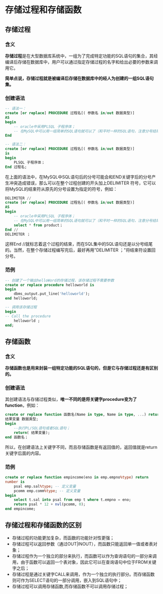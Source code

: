 # 存储过程和存储函数

## 存储过程

### 含义

​	**存储过程**是在大型数据库系统中，一组为了完成特定功能的SQL语句的集合，其经编译后存储在数据库中，用户可以通过指定存储过程的名字和给出必要的参数来调用它。

​	**简单点说，存储过程就是被编译后存储在数据库中的经人为创建的一组SQL语句集。**

### 创建语法	

```SQL
-- 语法一：
create [or replace] PROCEDURE 过程名[( 参数名 in/out 数据类型)]
AS
begin
	-- oracle中采用PLSQL 子程序体；
	-- 在MySQL中可以用一组简单的SQL语句就可以了（和平时一样的SQL语句，注意分号结尾）；
End

-- 语法二：
create [or replace] PROCEDURE 过程名[( 参数名 in/out 数据类型)]
is
begin
	PLSQL 子程序体；
End 过程名;
```

在上面的语法中，在MySQL中SQL语句后的分号可能会和END关键字后的分号产生冲突造成错误，那么可以在整个过程创建的开头加上DELIMITER 符号，它可以将MySQL的结束符从原先的分号设置为指定的符号，例如：

```SQL
DELIMITER //
create [or replace] PROCEDURE 过程名[( 参数名 in/out 数据类型)]
AS
begin
	-- oracle中采用PLSQL 子程序体；
	-- 在MySQL中可以用一组简单的SQL语句就可以了（和平时一样的SQL语句，注意分号结尾）；
	select * from product；
End //
DELIMITER ；
```

这样End //就标志着这个过程的结束，而在SQL集中的SQL语句还是以分号结尾的。当然，在整个存储过程编写完后，最好再用"DELIMITER ；"将结束符设置回分号。

### 范例

```SQL
-- 创建了一个输出helloWord的存储过程，该存储过程不需要参数
create or replace procedure helloworld is
begin
	dbms_output.put_line('helloworld');
end helloworld;

-- 调用该存储过程
begin
-- Call the procedure
	helloworld ;
end;
```

## 存储函数

### 含义

​	**存储函数也是用来封装一组特定功能的SQL语句的，但是它与存储过程还是有区别的。**

### 创建语法

​	其创建语法与存储过程类似，**唯一不同的是将关键字procedure变为了function**，例如：

```SQL
create or replace function 函数名(Name in type, Name in type, ...) return 数据类型 is
结果变量 数据类型;
begin
	--执行PL/SQL语句或者SQL语句；
	return( 结果变量);
end 函数名；
```

所以，在创建语法上关键字不同，而且存储函数是有返回值的，返回值就是return关键字后面的内容。

### 范例

```SQL
create or replace function empincome(eno in emp.empno%type) return
number is
	psal emp.sal%type; -- 定义变量
	pcomm emp.comm%type; -- 定义变量
begin
	select t.sal into psal from emp t where t.empno = eno;
	return psal * 12 + nvl(pcomm, 0);
end empincome;
```

## 存储过程和存储函数的区别

- 存储过程的功能更加复杂，而函数的功能针对性更强；
- 存储过程可以返回参数（通过OUT|INOUT），而函数只能返回单一值或者表对象；
- 存储过程作为一个独立的部分来执行，而函数可以作为查询语句的一部分来调用，由于函数可以返回一个表对象，因此它可以在查询语句中位于FROM关键字之后；
- 存储过程是通过关键字CALL来调用，作为一个独立的执行部分。而存储函数则可作为SELECT语句的一部分调用，嵌入到SQL语句中；
- 存储过程可以调用存储函数,而存储函数不可以调用存储过程；